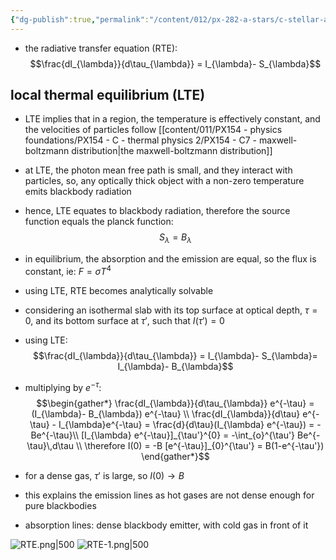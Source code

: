 ```yaml
---
{"dg-publish":true,"permalink":"/content/012/px-282-a-stars/c-stellar-atmosphere/c10-13-radiative-transfer/px-282-c10b-understanding-the-radiative-transfer-equation/","noteIcon":"1","created":"2024-11-25T10:50:32.000+00:00","updated":"2024-12-22T15:50:51.962+00:00"}
---
```


- the radiative transfer equation (RTE): 
$$\frac{dI_{\lambda}}{d\tau_{\lambda}} = I_{\lambda}- S_{\lambda}$$
## local thermal equilibrium (LTE)
- LTE implies that in a region, the temperature is effectively constant, and the velocities of particles follow [[content/011/PX154 - physics foundations/PX154 - C - thermal physics 2/PX154 - C7 - maxwell-boltzmann distribution\|the maxwell-boltzmann distribution]]

- at LTE, the photon mean free path is small, and they interact with particles, so, any optically thick object with a non-zero temperature emits blackbody radiation
- hence, LTE equates to blackbody radiation, therefore the source function equals the planck function: 
$$S_{\lambda} = B_{\lambda}$$
- in equilibrium, the absorption and the emission are equal, so the flux is constant, ie: $F = \sigma T^{4}$

- using LTE, RTE becomes analytically solvable

- considering an isothermal slab with its top surface at optical depth, $\tau = 0$, and its bottom surface at $\tau'$, such that $I(\tau') = 0$
- using LTE: 
$$\frac{dI_{\lambda}}{d\tau_{\lambda}} = I_{\lambda}- S_{\lambda}=  I_{\lambda}- B_{\lambda}$$
- multiplying by $e^{-\tau}:$ 
$$\begin{gather*}
	\frac{dI_{\lambda}}{d\tau_{\lambda}} e^{-\tau} = (I_{\lambda}- B_{\lambda}) e^{-\tau} \\
	\frac{dI_{\lambda}}{d\tau} e^{-\tau} - I_{\lambda}e^{-\tau} = \frac{d}{d\tau}(I_{\lambda} e^{-\tau}) = -Be^{-\tau}\\
	[I_{\lambda} e^{-\tau}]_{\tau'}^{0} =  -\int_{o}^{\tau'} Be^{-\tau}\,d\tau \\
	\therefore I(0) = -B [e^{-\tau}]_{0}^{\tau'}  = B(1-e^{-\tau'})
 \end{gather*}$$
- for a dense gas, $\tau'$ is large, so $I(0)\to B$ 
- this explains the emission lines as hot gases are not dense enough for pure blackbodies
- absorption lines: dense blackbody emitter, with cold gas in front of it

![RTE.png|500](/img/user/pics/RTE.png)
![RTE-1.png|500](/img/user/pics/RTE-1.png) 

